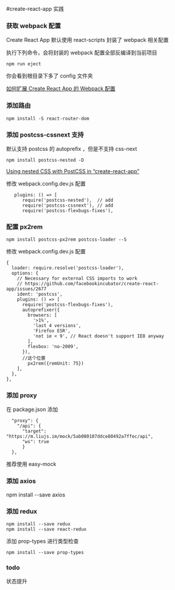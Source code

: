 #create-react-app 实践

### 获取 webpack 配置

Create React App 默认使用  react-scripts 封装了 webpack 相关配置

执行下列命令，会将封装的 webpack 配置全部反编译到当前项目
```
npm run eject
```
你会看到根目录下多了 config 文件夹

[如何扩展 Create React App 的 Webpack 配置](http://zhaozhiming.github.io/blog/2018/01/08/create-react-app-override-webpack-config/)

### 添加路由

```
npm install -S react-router-dom
```

### 添加 postcss-cssnext 支持

默认支持 postcss 的 autoprefix ，但是不支持 css-next

```
npm install postcss-nested -D
```
[Using nested CSS with PostCSS in “create-react-app”](https://medium.com/@paritosh_pundir/using-nested-css-with-postcss-in-create-react-app-b8424f1317f2)

修改 webpack.config.dev.js 配置

```
   plugins: () => [
      require('postcss-nested'),  // add
      require('postcss-cssnext'), // add 
      require('postcss-flexbugs-fixes'),
```

### 配置 px2rem

```
npm install postcss-px2rem postcss-loader --S
```
修改 webpack.config.dev.js 配置
```
{
  loader: require.resolve('postcss-loader'),
  options: {
    // Necessary for external CSS imports to work
    // https://github.com/facebookincubator/create-react-app/issues/2677
    ident: 'postcss',
    plugins: () => [
      require('postcss-flexbugs-fixes'),
      autoprefixer({
        browsers: [
          '>1%',
          'last 4 versions',
          'Firefox ESR',
          'not ie < 9', // React doesn't support IE8 anyway
        ],
        flexbox: 'no-2009',
      }),
      //这个位置
        px2rem({remUnit: 75})
    ],
  },
},
```

### 添加 proxy

在 package.json 添加

```
  "proxy": {
    "/api": {
      "target": "https://m.liujs.im/mock/5ab080107ddce80492a7ffec/api",
      "ws": true
      }
  },
```

推荐使用 easy-mock

### 添加 axios

npm install --save axios

### 添加 redux

```
npm install --save redux
npm install --save react-redux
```

添加 prop-types 进行类型检查

```
npm install --save prop-types
```

### todo

状态提升
